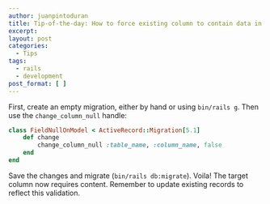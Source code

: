 ```yaml
---
author: juanpintoduran
title: Tip-of-the-day: How to force existing column to contain data in Rails
excerpt:
layout: post
categories:
  - Tips
tags:
  - rails
  - development
post_format: [ ]
---
```


First, create an empty migration, either by hand or using `bin/rails g`. Then use the `change_column_null` handle:

```ruby
class FieldNullOnModel < ActiveRecord::Migration[5.1]
	def change
		change_column_null :table_name, :column_name, false
	end
end
```

Save the changes and migrate (`bin/rails db:migrate`). Voila! The target column now requires content. Remember to update existing records to reflect this validation.